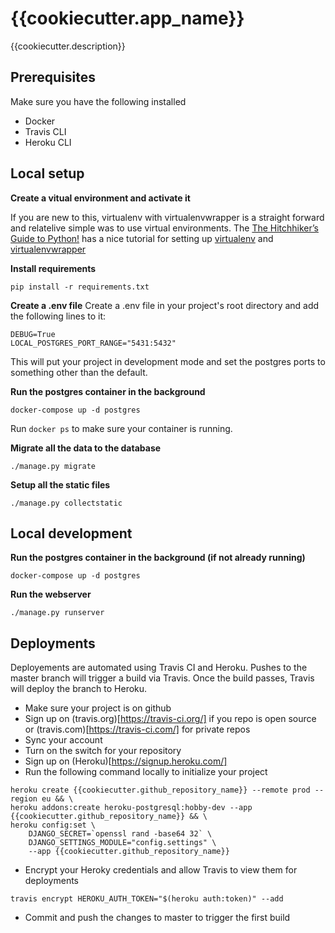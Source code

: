 # {{cookiecutter.app_name}}
{{cookiecutter.description}}

## Prerequisites
Make sure you have the following installed
- Docker
- Travis CLI
- Heroku CLI

## Local setup
**Create a vitual environment and activate it**

If you are new to this, virtualenv with virtualenvwrapper is a straight forward
and relatelive simple was to use virtual environments. 
The [The Hitchhiker’s Guide to Python!](http://docs.python-guide.org/en/latest/) has a nice tutorial for setting up [virtualenv](http://docs.python-guide.org/en/latest/dev/virtualenvs/#lower-level-virtualenv) and [virtualenvwrapper](http://docs.python-guide.org/en/latest/dev/virtualenvs/#virtualenvwrapper)

**Install requirements**
```
pip install -r requirements.txt
```

**Create a .env file**
Create a .env file in your project's root directory and add the following lines to it:
```
DEBUG=True
LOCAL_POSTGRES_PORT_RANGE="5431:5432"
```
This will put your project in development mode and set the postgres ports to 
something other than the default.

**Run the postgres container in the background**
```
docker-compose up -d postgres
```

Run `docker ps` to make sure your container is running.

**Migrate all the data to the database**
```
./manage.py migrate
```

**Setup all the static files**
```
./manage.py collectstatic
```

## Local development
**Run the postgres container in the background (if not already running)**
```
docker-compose up -d postgres
```

**Run the webserver**
```
./manage.py runserver
```

## Deployments
Deployements are automated using Travis CI and Heroku.
Pushes to the master branch will trigger a build via Travis. Once the build passes,
Travis will deploy the branch to Heroku.

- Make sure your project is on github
- Sign up on (travis.org)[https://travis-ci.org/] if you repo is open source or
(travis.com)[https://travis-ci.com/] for private repos
- Sync your account
- Turn on the switch for your repository
- Sign up on (Heroku)[https://signup.heroku.com/]
- Run the following command locally to initialize your project
```
heroku create {{cookiecutter.github_repository_name}} --remote prod --region eu && \
heroku addons:create heroku-postgresql:hobby-dev --app {{cookiecutter.github_repository_name}} && \
heroku config:set \
    DJANGO_SECRET=`openssl rand -base64 32` \
    DJANGO_SETTINGS_MODULE="config.settings" \
    --app {{cookiecutter.github_repository_name}}
```
- Encrypt your Heroky credentials and allow Travis to view them for deployments
```
travis encrypt HEROKU_AUTH_TOKEN="$(heroku auth:token)" --add
``` 
- Commit and push the changes to master to trigger the first build
